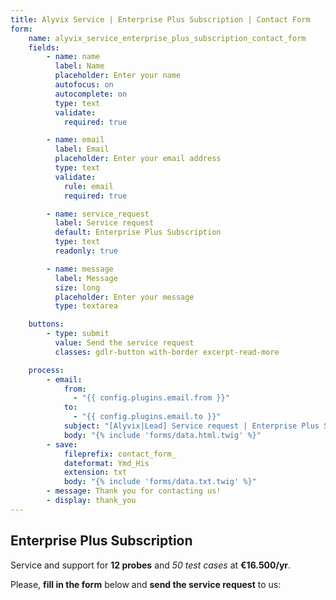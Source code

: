 ```yaml
---
title: Alyvix Service | Enterprise Plus Subscription | Contact Form
form:
    name: alyvix_service_enterprise_plus_subscription_contact_form
    fields:
        - name: name
          label: Name
          placeholder: Enter your name
          autofocus: on
          autocomplete: on
          type: text
          validate:
            required: true

        - name: email
          label: Email
          placeholder: Enter your email address
          type: text
          validate:
            rule: email
            required: true

        - name: service_request
          label: Service request
          default: Enterprise Plus Subscription
          type: text
          readonly: true

        - name: message
          label: Message
          size: long
          placeholder: Enter your message
          type: textarea

    buttons:
        - type: submit
          value: Send the service request
          classes: gdlr-button with-border excerpt-read-more

    process:
        - email:
            from:
              - "{{ config.plugins.email.from }}"
            to:
              - "{{ config.plugins.email.to }}"
            subject: "[Alyvix|Lead] Service request | Enterprise Plus Subscription"
            body: "{% include 'forms/data.html.twig' %}"
        - save:
            fileprefix: contact_form_
            dateformat: Ymd_His
            extension: txt
            body: "{% include 'forms/data.txt.twig' %}"
        - message: Thank you for contacting us!
        - display: thank_you
---
```


## **Enterprise Plus** Subscription

Service and support for **12 probes** and *50 test cases* at **€16.500/yr**.

Please, **fill in the form** below and **send the service request** to us:
